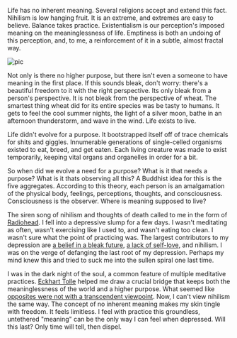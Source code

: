 Life has no inherent meaning. Several religions accept and extend this fact. Nihilism is low hanging fruit. It is an extreme, and extremes are easy to believe. Balance takes practice. Existentialism is our perception's imposed meaning on the meaninglessness of life. Emptiness is both an undoing of this perception, and, to me, a reinforcement of it in a subtle, almost fractal way.

![pic](https://i.imgur.com/uKTFvEt.jpeg)

Not only is there no higher purpose, but there isn't even a someone to have meaning in the first place. If this sounds bleak, don't worry: there's a beautiful freedom to it with the right perspective. Its only bleak from a person's perspective. It is not bleak from the perspective of wheat. The smartest thing wheat did for its entire species was be tasty to humans. It gets to feel the cool summer nights, the light of a silver moon, bathe in an afternoon thunderstorm, and wave in the wind. Life exists to live.

Life didn't evolve for a purpose. It bootstrapped itself off of trace chemicals for shits and giggles. Innumerable generations of single-celled organisms existed to eat, breed, and get eaten. Each living creature was made to exist temporarily, keeping vital organs and organelles in order for a bit. 

So when did we evolve a need for a purpose? What is it that needs a purpose? What is it thats observing all this? A Buddhist idea for this is the five aggregates. According to this theory, each person is an amalgamation of the physical body, feelings, perceptions, thoughts, and consciousness. Consciousness is the observer. Where is meaning supposed to live? 

The siren song of nihilism and thoughts of death called to me in the form of [Radiohead](https://www.youtube.com/watch?v=P8aSFj6zdx0). I fell into a depressive slump for a few days. I wasn't meditating as often, wasn't exercising like I used to, and wasn't eating too clean. I wasn't sure what the point of practicing was. The largest contributors to my depression are [a belief in a bleak future](https://uklineale.github.io/2020/04/24/mental-orders.html), [a lack of self-love](https://uklineale.github.io/2020/10/29/fabrication.html), and nihilism. I was on the verge of defanging the last root of my depression. Perhaps my mind knew this and tried to suck me into the sullen spiral one last time.

I was in the dark night of the soul, a common feature of multiple meditative practices. [Eckhart Tolle](https://eckharttolle.com/eckhart-on-the-dark-night-of-the-soul/) helped me draw a crucial bridge that keeps both the meaninglessness of the world and a higher purpose. What seemed like [opposites were not with a transcendent viewpoint](https://everything2.com/title/Ganto%2527s+Axe). Now, I can't view nihilism the same way. The concept of no inherent meaning makes my skin tingle with freedom. It feels limitless. I feel with practice this groundless, untethered "meaning" can be the only way I can feel when depressed. Will this last? Only time will tell, then dispel.
